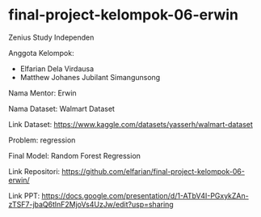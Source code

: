 # final-project-kelompok-06-erwin
Zenius Study Independen

Anggota Kelompok:
- Elfarian Dela Virdausa
- Matthew Johanes Jubilant Simangunsong

Nama Mentor: Erwin

Nama Dataset: Walmart Dataset

Link Dataset: https://www.kaggle.com/datasets/yasserh/walmart-dataset

Problem: regression

Final Model: Random Forest Regression

Link Repositori: https://github.com/elfarian/final-project-kelompok-06-erwin/

Link PPT: https://docs.google.com/presentation/d/1-ATbV4I-PGxykZAn-zTSF7-jbaQ6tlnF2MjoVs4UzJw/edit?usp=sharing
